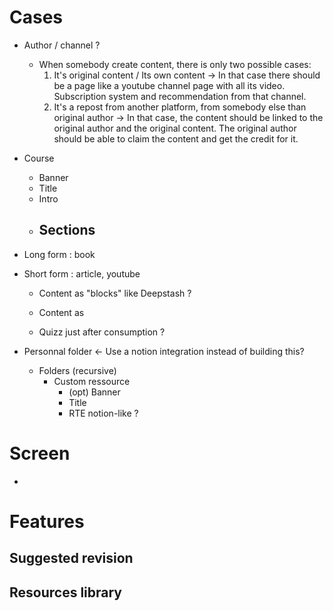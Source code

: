 # Cases

- Author / channel ?

  - When somebody create content, there is only two possible cases:
    1. It's original content / Its own content
       -> In that case there should be a page like a youtube channel page with all its video. Subscription system and recommendation from that channel.
    2. It's a repost from another platform, from somebody else than original author
       -> In that case, the content should be linked to the original author and the original content. The original author should be able to claim the content and get the credit for it.

- Course
  - Banner
  - Title
  - Intro
  - ## Sections
- Long form : book
- Short form : article, youtube

  - Content as "blocks" like Deepstash ?
  - Content as

  - Quizz just after consumption ?

- Personnal folder <- Use a notion integration instead of building this?
  - Folders (recursive)
    - Custom ressource
      - (opt) Banner
      - Title
      - RTE notion-like ?

# Screen

-

# Features

## Suggested revision

## Resources library
